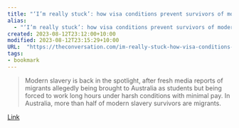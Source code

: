 ```yaml
---
title: "‘I’m really stuck’: how visa conditions prevent survivors of modern slavery from getting help"
alias:
  - "‘I’m really stuck’: how visa conditions prevent survivors of modern slavery from getting help"
created: 2023-08-12T23:12:00+10:00
modified: 2023-08-12T23:15:29+10:00
URL:  "https://theconversation.com/im-really-stuck-how-visa-conditions-prevent-survivors-of-modern-slavery-from-getting-help-209139"
tags:
- bookmark
---
```


> Modern slavery is back in the spotlight, after fresh media reports of migrants allegedly being brought to Australia as students but being forced to work long hours under harsh conditions with minimal pay. In Australia, more than half of modern slavery survivors are migrants.

[Link](https://theconversation.com/im-really-stuck-how-visa-conditions-prevent-survivors-of-modern-slavery-from-getting-help-209139)


